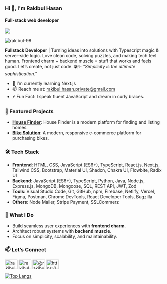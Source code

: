 ### Hi 👋, I'm Rakibul Hasan
#### Full-stack web developer
![](https://i.ibb.co.com/GQTq90MN/git-banner.png)

<p align="left" > <img src="https://komarev.com/ghpvc/?username=rakibul-98&label=Profile%20views&color=0e75b6&style=flat" alt="rakibul-98" /> </p>


**Fullstack Developer** | Turning ideas into solutions with Typescript magic & server-side logic. Love clean code, solving puzzles, and making tech feel human. Frontend charm + backend muscle = stuff that works and feels good. Let’s create, not just code. 🛠️✨ 
*"Simplicity is the ultimate sophistication."*  


- 🌱 I’m currently learning Next.js 
- 📫 Reach me at: rakibul.hasan.private@gmail.com 
- ⚡  Fun Fact: I speak fluent JavaScript and dream in curly braces.


### 🌟 Featured Projects  
- **[House Finder](https://house-rent-client.onrender.com/)**: House Finder is a modern platform for finding and listing homes.
- **[Bike Solution](https://bike-solution-rakibul.vercel.app/)**: A modern, responsive e-commerce platform for purchasing bikes. 

### 🛠️ Tech Stack  
- **Frontend**: HTML, CSS, JavaScript (ES6+), TypeScript, React.js, Next.js, Tailwind CSS, Bootstrap, Material UI, Shadcn, Chakra UI, Flowbite, Radix UI
- **Backend**: JavaScript (ES6+), TypeScript, Python, Java, Node.js, Express.js, MongoDB, Mongoose, SQL, REST API, JWT, Zod  
- **Tools**: Visual Studio Code, Git, GitHub, npm, Firebase, Netlify, Vercel, Figma, Postman, Chrome DevTools, React Developer Tools, Bugzilla
- **Others**: Node Mailer, Stripe Payment, SSLCommerz 

### 🚀 What I Do  
- Build seamless user experiences with **frontend charm**.  
- Architect robust systems with **backend muscle**.  
- Focus on simplicity, scalability, and maintainability.  


### 📫 Let’s Connect  
<p align="left">
<a href="https://linkedin.com/in/rakibul-98" target="blank"><img align="center" src="https://raw.githubusercontent.com/rahuldkjain/github-profile-readme-generator/master/src/images/icons/Social/linked-in-alt.svg" alt="rakibul-98" height="30" width="40" /></a>
<a href="https://fb.com/rakibul.rupom2001" target="blank"><img align="center" src="https://raw.githubusercontent.com/rahuldkjain/github-profile-readme-generator/master/src/images/icons/Social/facebook.svg" alt="rakibul.rupom2001" height="30" width="40" /></a>
<a href="https://medium.com/@rakibul-98" target="blank"><img align="center" src="https://raw.githubusercontent.com/rahuldkjain/github-profile-readme-generator/master/src/images/icons/Social/medium.svg" alt="@rakibul-98" height="30" width="40" /></a>
<a href="/https://portfolio-rakibul.netlify.app/" target="blank"><img align="center" src="https://raw.githubusercontent.com/rahuldkjain/github-profile-readme-generator/master/src/images/icons/Social/rss.svg" alt="https://portfolio-rakibul.netlify.app/" height="30" width="40" /></a>
</p>


[![Top Langs](https://github-readme-stats.vercel.app/api/top-langs/?username=anuraghazra&layout=pie)](https://github.com/anuraghazra/github-readme-stats)



